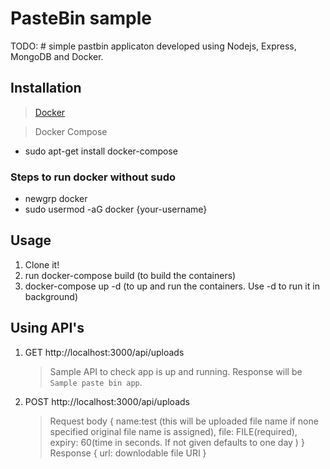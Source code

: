# PasteBin sample

TODO: # simple pastbin applicaton developed using Nodejs, Express, MongoDB and Docker.

## Installation

> [Docker](https://www.digitalocean.com/community/tutorials/how-to-install-and-use-docker-on-ubuntu-18-04)

> Docker Compose

- sudo apt-get install docker-compose

### Steps to run docker without sudo

- newgrp docker
- sudo usermod -aG docker {your-username}

## Usage

1. Clone it!
2. run docker-compose build (to build the containers)
3. docker-compose up -d (to up and run the containers. Use -d to run it in background)

## Using API's

1. GET http://localhost:3000/api/uploads
   > Sample API to check app is up and running. Response will be `Sample paste bin app`.
2. POST http://localhost:3000/api/uploads
   > Request body { name:test (this will be uploaded file name if none specified original file name is assigned), file: FILE(required), expiry: 60(time in seconds. If not given defaults to one day ) }
   > Response { url: downlodable file URI }
